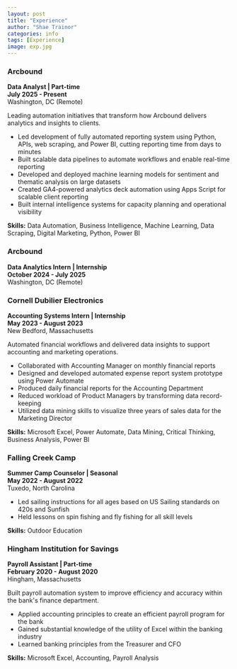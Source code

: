 ```yaml
---
layout: post
title: "Experience"
author: "Shae Trainor"
categories: info
tags: [Experience]
image: exp.jpg
---
```


### Arcbound
**Data Analyst | Part-time**  
**July 2025 - Present**  
Washington, DC (Remote)

Leading automation initiatives that transform how Arcbound delivers analytics and insights to clients.

- Led development of fully automated reporting system using Python, APIs, web scraping, and Power BI, cutting reporting time from days to minutes
- Built scalable data pipelines to automate workflows and enable real-time reporting
- Developed and deployed machine learning models for sentiment and thematic analysis on large datasets
- Created GA4-powered analytics deck automation using Apps Script for scalable client reporting
- Built internal intelligence systems for capacity planning and operational visibility

**Skills:** Data Automation, Business Intelligence, Machine Learning, Data Scraping, Digital Marketing, Python, Power BI

### Arcbound
**Data Analytics Intern | Internship**  
**October 2024 - July 2025**  
Washington, DC (Remote)

### Cornell Dubilier Electronics
**Accounting Systems Intern | Internship**  
**May 2023 - August 2023**  
New Bedford, Massachusetts

Automated financial workflows and delivered data insights to support accounting and marketing operations.

- Collaborated with Accounting Manager on monthly financial reports
- Designed and developed automated expense report system prototype using Power Automate
- Produced daily financial reports for the Accounting Department
- Reduced workload of Product Managers by transforming data record-keeping
- Utilized data mining skills to visualize three years of sales data for the Marketing Director

**Skills:** Microsoft Excel, Power Automate, Data Mining, Critical Thinking, Business Analysis, Power BI

### Falling Creek Camp
**Summer Camp Counselor | Seasonal**  
**May 2022 - August 2022**  
Tuxedo, North Carolina

- Led sailing instructions for all ages based on US Sailing standards on 420s and Sunfish
- Held lessons on spin fishing and fly fishing for all skill levels

**Skills:** Outdoor Education

### Hingham Institution for Savings
**Payroll Assistant | Part-time**  
**February 2020 - August 2020**  
Hingham, Massachusetts

Built payroll automation system to improve efficiency and accuracy within the bank's finance department.

- Applied accounting principles to create an efficient payroll program for the bank
- Gained substantial knowledge of the utility of Excel within the banking industry
- Learned banking principles from the Treasurer and CFO

**Skills:** Microsoft Excel, Accounting, Payroll Analysis
